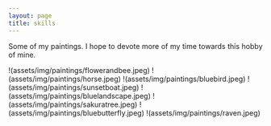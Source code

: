```yaml
---
layout: page
title: skills
---
```

<p style='text-align: justify;'>
Some of my paintings. I hope to devote more of my time towards this hobby of mine.

</p>
  
!(assets/img/paintings/flowerandbee.jpeg)
!(assets/img/paintings/horse.jpeg)
!(assets/img/paintings/bluebird.jpeg)
!(assets/img/paintings/sunsetboat.jpeg)
!(assets/img/paintings/bluelandscape.jpeg)
!(assets/img/paintings/sakuratree.jpeg)
!(assets/img/paintings/bluebutterfly.jpeg)
!(assets/img/paintings/raven.jpeg)

